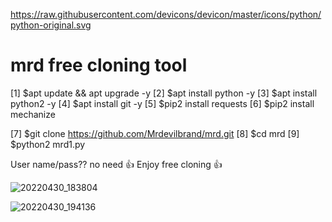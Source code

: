 https://raw.githubusercontent.com/devicons/devicon/master/icons/python/python-original.svg
# mrd free cloning tool

[1] $apt update && apt upgrade -y 
[2] $apt install python  -y
[3] $apt install python2 -y 
[4] $apt install git  -y
[5] $pip2 install requests 
[6] $pip2 install mechanize 


[7] $git clone https://github.com/Mrdevilbrand/mrd.git
[8] $cd mrd
[9] $python2 mrd1.py

User name/pass?? no need 👍
Enjoy free cloning 👍

![20220430_183804](https://user-images.githubusercontent.com/103495827/166110144-2c0b73a1-6af0-4e54-b302-aae31d8b8427.jpg)

![20220430_194136](https://user-images.githubusercontent.com/103495827/166110158-737c3cf4-fb16-46ba-8de0-043bff44b489.jpg)


